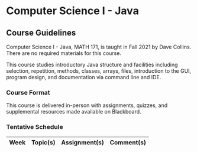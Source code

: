 # Computer Science I - Java

## Course Guidelines

Computer Science I - Java, MATH 171, is taught in Fall 2021 by Dave Collins. There are no required materials for this 
course.

This course studies introductory Java structure and facilities including selection, repetition, methods, classes, 
arrays, files, introduction to the GUI, program design, and documentation via command line and IDE.

### Course Format

This course is delivered in-person with assignments, quizzes, and supplemental resources made available on Blackboard.

### Tentative Schedule

| Week | Topic(s)             | Assignment(s) | Comment(s) |
|:-----|:---------------------|:--------------|:-----------|
